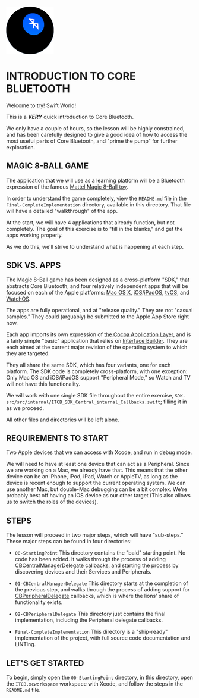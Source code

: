 ![Bluetooth 8-Ball Icon](icon.png)

# INTRODUCTION TO CORE BLUETOOTH

Welcome to try! Swift World!

This is a ***VERY*** quick introduction to Core Bluetooth.

We only have a couple of hours, so the lesson will be highly constrained, and has been carefully designed to give a good idea of how to access the most useful parts of Core Bluetooth, and "prime the pump" for further exploration.

## MAGIC 8-BALL GAME

The application that we will use as a learning platform will be a Bluetooth expression of the famous [Mattel Magic 8-Ball toy](https://en.wikipedia.org/wiki/Magic_8-Ball).

In order to understand the game completely, view the `README.md` file in the `Final-CompleteImplementation` directory, available in this directory. That file will have a detailed "walkthrough" of the app.

At the start, we will have 4 applications that already function, but not completely. The goal of this exercise is to "fill in the blanks," and get the apps working properly.

As we do this, we'll strive to understand what is happening at each step.

## SDK VS. APPS

The Magic 8-Ball game has been designed as a cross-platform "SDK," that abstracts Core Bluetooth, and four relatively independent apps that will be focused on each of the Apple platforms: [Mac OS X](https://apple.com/macos), [iOS](https://apple.com/ios)/[iPadOS](https://apple.com/ipados), [tvOS](https://apple.com/tvos), and [WatchOS](https://apple.com/watchos).

The apps are fully operational, and at "release quality." They are not "casual samples." They could (arguably) be submitted to the Apple App Store right now.

Each app imports its own expression of [the Cocoa Application Layer](https://developer.apple.com/library/archive/documentation/MacOSX/Conceptual/OSX_Technology_Overview/CocoaApplicationLayer/CocoaApplicationLayer.html), and is a fairly simple "basic" application that relies on [Interface Builder](https://developer.apple.com/xcode/interface-builder/). They are each aimed at the current major revision of the operating system to which they are targeted.

They all share the same SDK, which has four variants, one for each platform. The SDK code is completely cross-platform, with one exception: Only Mac OS and iOS/iPadOS support "Peripheral Mode," so Watch and TV will not have this functionality.

We will work with one single SDK file throughout the entire exercise, `SDK-src/src/internal/ITCB_SDK_Central_internal_Callbacks.swift`; filling it in as we proceed.

All other files and directories will be left alone.

## REQUIREMENTS TO START

Two Apple devices that we can access with Xcode, and run in debug mode.

We will need to have at least one device that can act as a Peripheral. Since we are working on a Mac, we already have that. This means that the other device can be an iPhone, iPod, iPad, Watch or AppleTV, as long as the device is recent enough to support the current operating system. We can use another Mac, but double-Mac debugging can be a bit complex. We're probably best off having an iOS device as our other target (This also allows us to switch the roles of the devices).

## STEPS

The lesson will proceed in two major steps, which will have "sub-steps." These major steps can be found in four directories:

- `00-StartingPoint`
    This directory contains the "bald" starting point. No code has been added.
    It walks through the process of adding [CBCentralManagerDelegate](https://developer.apple.com/documentation/corebluetooth/cbcentralmanagerdelegate) callbacks, and starting the process by discovering devices and their Services and Peripherals.
    
- `01-CBCentralManagerDelegate`
    This directory starts at the completion of the previous step, and walks through the process of adding support for [CBPeripheralDelegate](https://developer.apple.com/documentation/corebluetooth/cbperipheraldelegate) callbacks, which is where the lions' share of functionality exists.
    
- `02-CBPeripheralDelegate`
    This directory just contains the final implementation, including the Peripheral delegate callbacks.
    
- `Final-CompleteImplementation`
    This directory is a "ship-ready" implementation of the project, with full source code documentation and LINTing.
    
## LET'S GET STARTED

To begin, simply open the `00-StartingPoint` directory, in this directory, open the `ITCB.xcworkspace` workspace with Xcode, and follow the steps in the `README.md` file.